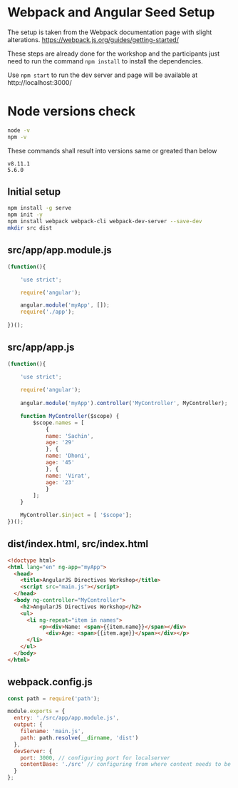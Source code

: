 # Webpack and Angular Seed Setup

The setup is taken from the Webpack documentation page with slight alterations.
https://webpack.js.org/guides/getting-started/

These steps are already done for the workshop and the participants just
need to run the command `npm install` to install the dependencies.

Use `npm start` to run the dev server and page will be available at 
http://localhost:3000/

# Node versions check

```bash
node -v
npm -v
```
These commands shall result into versions same or greated than below

```
v8.11.1
5.6.0
```

## Initial setup

```bash
npm install -g serve
npm init -y
npm install webpack webpack-cli webpack-dev-server --save-dev
mkdir src dist
```

## src/app/app.module.js

```js
(function(){

    'use strict';

    require('angular');

    angular.module('myApp', []);
    require('./app');
    
})();
```

## src/app/app.js

```js
(function(){

    'use strict';
    
    require('angular');
    
    angular.module('myApp').controller('MyController', MyController);

    function MyController($scope) {
        $scope.names = [
            {
            name: 'Sachin',
            age: '29'
            }, {
            name: 'Dhoni',
            age: '45'
            }, {
            name: 'Virat',
            age: '23'
            }
        ];
    }

    MyController.$inject = [ '$scope'];
})();
```

## dist/index.html, src/index.html

```html
<!doctype html>
<html lang="en" ng-app="myApp">
  <head>
    <title>AngularJS Directives Workshop</title>
    <script src="main.js"></script>
  </head>
  <body ng-controller="MyController">
    <h2>AngularJS Directives Workshop</h2>
    <ul>
      <li ng-repeat="item in names">
          <p><div>Name: <span>{{item.name}}</span></div>
            <div>Age: <span>{{item.age}}</span></div></p>
      </li>
    </ul>
  </body>
</html>
```

## webpack.config.js

```js
const path = require('path');

module.exports = {
  entry: './src/app/app.module.js',
  output: {
    filename: 'main.js',
    path: path.resolve(__dirname, 'dist')
  },
  devServer: {
    port: 3000, // configuring port for localserver
    contentBase: './src' // configuring from where content needs to be served
  }
};
```



